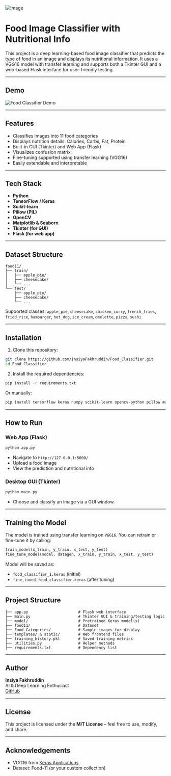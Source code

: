 ![image](https://github.com/user-attachments/assets/43cbc6d3-43da-4227-846e-4cae67ad5f9c)
# Food Image Classifier with Nutritional Info

This project is a deep learning-based food image classifier that predicts the type of food in an image and displays its nutritional information. It uses a VGG16 model with transfer learning and supports both a Tkinter GUI and a web-based Flask interface for user-friendly testing.

---

## Demo

![Food Classifier Demo](image-2.png)

---

## Features

- Classifies images into 11 food categories
- Displays nutrition details: Calories, Carbs, Fat, Protein
- Built-in GUI (Tkinter) and Web App (Flask)
- Visualizes confusion matrix
- Fine-tuning supported using transfer learning (VGG16)
- Easily extendable and interpretable

---

## Tech Stack

- **Python**
- **TensorFlow / Keras**
- **Scikit-learn**
- **Pillow (PIL)**
- **OpenCV**
- **Matplotlib & Seaborn**
- **Tkinter (for GUI)**
- **Flask (for web app)**

---

## Dataset Structure

```
food11/
├── train/
│   ├── apple_pie/
│   ├── cheesecake/
│   └── ...
└── test/
    ├── apple_pie/
    ├── cheesecake/
    └── ...
```

Supported classes:
`apple_pie`, `cheesecake`, `chicken_curry`, `french_fries`, `fried_rice`, `hamburger`, `hot_dog`, `ice_cream`, `omelette`, `pizza`, `sushi`

---

## Installation

1. Clone this repository:

```bash
git clone https://github.com/InsiyaFakhruddin/Food_Classifier.git
cd Food_Classifier
```

2. Install the required dependencies:

```bash
pip install -r requirements.txt
```

Or manually:

```bash
pip install tensorflow keras numpy scikit-learn opencv-python pillow matplotlib seaborn flask
```

---

## How to Run

### Web App (Flask)

```bash
python app.py
```

- Navigate to `http://127.0.0.1:5000/`
- Upload a food image
- View the prediction and nutritional info

### Desktop GUI (Tkinter)

```bash
python main.py
```

- Choose and classify an image via a GUI window.

---

## Training the Model

The model is trained using transfer learning on `VGG16`. You can retrain or fine-tune it by calling:

```python
train_model(x_train, y_train, x_test, y_test)
fine_tune_model(model, datagen, x_train, y_train, x_test, y_test)
```

Model will be saved as:
- `food_classifier_1.keras` (initial)
- `fine_tuned_food_classifier.keras` (after tuning)

---

## Project Structure

```
├── app.py                      # Flask web interface
├── main.py                     # Tkinter GUI & training/testing logic
├── model/                      # Pretrained Keras model(s)
├── food11/                     # Dataset
├── Food Categories/            # Sample images for display
├── templates/ & static/        # Web frontend files
├── training_history.pkl        # Saved training metrics
├── utilities.py                # Helper methods
├── requirements.txt            # Dependency list
```

---

## Author
**Insiya Fakhruddin**  
AI & Deep Learning Enthusiast  
[GitHub](https://github.com/InsiyaFakhruddin)

---

## License

This project is licensed under the **MIT License** – feel free to use, modify, and share.

---

## Acknowledgements

- VGG16 from [Keras Applications](https://keras.io/api/applications/)
- Dataset: Food-11 (or your custom collection)
  

